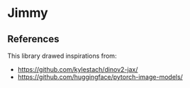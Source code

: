 # Jimmy

## References

This library drawed inspirations from:

- https://github.com/kylestach/dinov2-jax/
- https://github.com/huggingface/pytorch-image-models/
